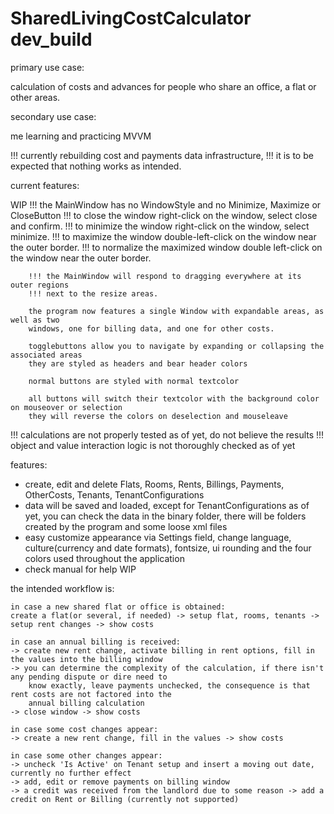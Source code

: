 # SharedLivingCostCalculator dev_build

 primary use case:  
 
 calculation of costs and advances 
 for people who share an office, a
 flat or other areas.
					

 secondary use case:
 
 me learning and practicing MVVM


!!! currently rebuilding cost and payments data infrastructure,
!!! it is to be expected that nothing works as intended.

current features: 

WIP	
		!!! the MainWindow has no WindowStyle and no Minimize, Maximize or CloseButton
		!!! to close the window right-click on the window, select close and confirm.
		!!! to minimize the window right-click on the window, select minimize.
		!!! to maximize the window double-left-click on the window near the outer border.
		!!! to normalize the maximized window double left-click on the window near the outer border.
		
		!!! the MainWindow will respond to dragging everywhere at its outer regions
		!!! next to the resize areas.
		
		the program now features a single Window with expandable areas, as well as two 
		windows, one for billing data, and one for other costs.
		
		togglebuttons allow you to navigate by expanding or collapsing the associated areas
		they are styled as headers and bear header colors
		
		normal buttons are styled with normal textcolor
		
		all buttons will switch their textcolor with the background color on mouseover or selection
		they will reverse the colors on deselection and mouseleave
		
!!! calculations are not properly tested as of yet, do not believe the results
!!! object and value interaction logic is not thoroughly checked as of yet

features:

- create, edit and delete Flats, Rooms, Rents, Billings, Payments, OtherCosts, Tenants, TenantConfigurations
- data will be saved and loaded, except for TenantConfigurations as of yet, you can check the
	data in the binary folder, there will be folders created by the program and some loose xml files
- easy customize appearance via Settings field, change language, culture(currency and date formats),
	fontsize, ui rounding and the four colors used throughout the application
- check manual for help WIP

the intended workflow is:

	in case a new shared flat or office is obtained:
	create a flat(or several, if needed) -> setup flat, rooms, tenants -> setup rent changes -> show costs
	
	in case an annual billing is received:
	-> create new rent change, activate billing in rent options, fill in the values into the billing window
	-> you can determine the complexity of the calculation, if there isn't any pending dispute or dire need to 
		know exactly, leave payments unchecked, the consequence is that rent costs are not factored into the
		annual billing calculation
	-> close window -> show costs
	
	in case some cost changes appear:
	-> create a new rent change, fill in the values -> show costs
	
	in case some other changes appear:
	-> uncheck 'Is Active' on Tenant setup and insert a moving out date, currently no further effect
	-> add, edit or remove payments on billing window
	-> a credit was received from the landlord due to some reason -> add a credit on Rent or Billing (currently not supported)


